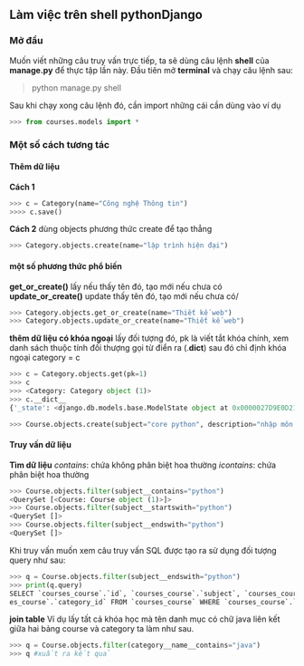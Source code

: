 ## Làm việc trên shell  pythonDjango

### Mở đầu
Muốn viết những câu truy vấn trực tiếp, ta sẽ dùng câu lệnh **shell** của **manage.py** để thực tập lần này. Đầu tiên mở **terminal** và chạy câu lệnh sau:

> python manage.py shell
 
 Sau khi chạy xong câu lệnh đó, cần import những cái cần dùng vào ví dụ
 ```python
 >>> from courses.models import *
 ```

 ### Một số cách tương tác
 #### Thêm dữ liệu
**Cách 1**
  ```python
 >>> c = Category(name="Công nghệ Thông tin") 
 >>>> c.save()
 ```
**Cách 2**
 dùng objects phương thức create để tạo thẳng
  ```python
 >>> Category.objects.create(name="lập trình hiện đại")
 ```
 #### một số phương thức phổ biến
 **get_or_create()** lấy nếu thấy tên đó, tạo mới nếu chưa có
  **update_or_create()** update thấy tên đó, tạo mới nếu chưa có/
   ```python
 >>> Category.objects.get_or_create(name="Thiết kế web")
 >>> Category.objects.update_or_create(name="Thiết kế web")
 ```
**thêm dữ liệu có khóa ngoại**
lấy đối tượng đó, pk là viết tắt khóa chính,  xem danh sách thuộc tính đối thượng gọi từ điển ra (.__dict__) sau đó chỉ định khóa ngoại category = c
   ```python
 >>> c = Category.objects.get(pk=1)
 >>> c
 >>> <Category: Category object (1)>
 >>> c.__dict__
{'_state': <django.db.models.base.ModelState object at 0x0000027D9E0D2190>, 'id': 1, 'name': 'lập trình hiện đại'}

>>> Course.objects.create(subject="core python", description="nhập môn hiện đại", category =c)
 ```
  #### Truy vấn dữ liệu
  **Tìm dữ liệu**
  *contains*: chứa không phân biệt hoa thường 
    *icontains*: chứa phân biệt hoa thường 
  ```python
  >>> Course.objects.filter(subject__contains="python")
<QuerySet [<Course: Course object (1)>]>
>>> Course.objects.filter(subject__startswith="python")
<QuerySet []>
>>> Course.objects.filter(subject__endswith="python")
<QuerySet []>
  ```
  
  Khi truy vấn muốn xem câu truy vấn SQL được tạo ra sử dụng đối tượng query như sau:
```python
>>> q = Course.objects.filter(subject__endswith="python")
>>> print(q.query)
SELECT `courses_course`.`id`, `courses_course`.`subject`, `courses_course`.`description`, `courses_course`.`cteate_date`, `courses_course`.`update_date`, `courses_course`.`active`, `cours
es_course`.`category_id` FROM `courses_course` WHERE `courses_course`.`subject` LIKE BINARY %python
```
  **join table**
  Ví dụ lấy tất cả khóa học mà tên danh mục có chữ java liên kết giữa hai bảng course và category ta làm như sau.
  
  ```python
>>> q = Course.objects.filter(category__name__contains="java")
>>> q #xuất ra kết quả
```
